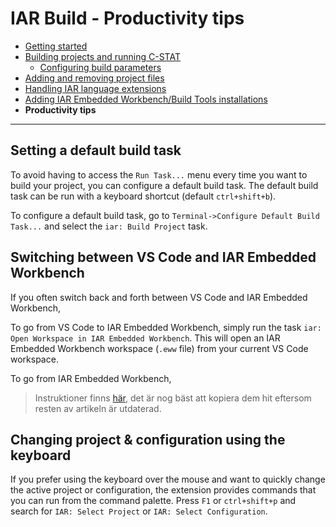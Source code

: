 # IAR Build - Productivity tips

* [Getting started](README.md)
* [Building projects and running C-STAT](building.md)
    * [Configuring build parameters](building.md#configuring-build-parameters)
* [Adding and removing project files](project-files.md)
* [Handling IAR language extensions](language-extensions.md)
* [Adding IAR Embedded Workbench/Build Tools installations](adding-toolchains.md)
* **Productivity tips**

---

## Setting a default build task
To avoid having to access the `Run Task...` menu every time you want to build your project, you can configure
a default build task. The default build task can be run with a keyboard shortcut (default `ctrl+shift+b`).

To configure a default build task, go to `Terminal->Configure Default Build Task...` and select the `iar: Build Project` task.

## Switching between VS Code and IAR Embedded Workbench
If you often switch back and forth between VS Code and IAR Embedded Workbench,

To go from VS Code to IAR Embedded Workbench, simply run the task `iar: Open Workspace in IAR Embedded Workbench`. This will open
an IAR Embedded Workbench workspace (`.eww` file) from your current VS Code workspace.

To go from IAR Embedded Workbench,

> Instruktioner finns [här](https://www.iar.com/knowledge/support/technical-notes/general/using-visual-studio-code-with-iar-embedded-workbench/),
> det är nog bäst att kopiera dem hit eftersom resten av artikeln är utdaterad.


## Changing project & configuration using the keyboard
If you prefer using the keyboard over the mouse and want to quickly change the active project or configuration, the extension provides
commands that you can run from the command palette. Press `F1` or `ctrl+shift+p` and search for `IAR: Select Project` or `IAR: Select Configuration`.
